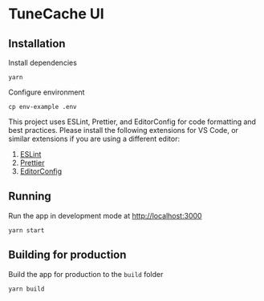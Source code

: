 # TuneCache UI

## Installation

Install dependencies

```
yarn
```

Configure environment

```
cp env-example .env
```

This project uses ESLint, Prettier, and EditorConfig for code formatting and best practices. Please install the following extensions for VS Code, or similar extensions if you are using a different editor:

1. [ESLint](https://marketplace.visualstudio.com/items?itemName=dbaeumer.vscode-eslint)
2. [Prettier](https://marketplace.visualstudio.com/items?itemName=esbenp.prettier-vscode)
3. [EditorConfig](https://marketplace.visualstudio.com/items?itemName=EditorConfig.EditorConfig)

## Running

Run the app in development mode at [http://localhost:3000](http://localhost:3000)

```
yarn start
```

## Building for production

Build the app for production to the `build` folder

```
yarn build
```

